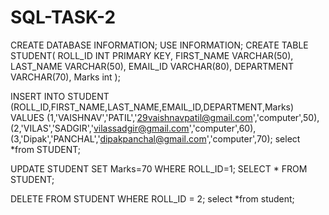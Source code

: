 # SQL-TASK-2
CREATE DATABASE INFORMATION;
USE INFORMATION;
CREATE TABLE STUDENT(
ROLL_ID INT PRIMARY KEY,
FIRST_NAME VARCHAR(50),
LAST_NAME VARCHAR(50),
EMAIL_ID VARCHAR(80),
DEPARTMENT VARCHAR(70),
Marks int
);


INSERT INTO STUDENT (ROLL_ID,FIRST_NAME,LAST_NAME,EMAIL_ID,DEPARTMENT,Marks)
VALUES
(1,'VAISHNAV','PATIL','29vaishnavpatil@gmail.com','computer',50),
(2,'VILAS','SADGIR','vilassadgir@gmail.com','computer',60),
(3,'Dipak','PANCHAL','dipakpanchal@gmail.com','computer',70);
select *from STUDENT;


UPDATE STUDENT
SET Marks=70
WHERE ROLL_ID=1;
SELECT * FROM STUDENT;


DELETE FROM STUDENT
WHERE ROLL_ID = 2;
select *from student;

